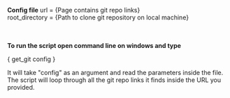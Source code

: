 
<b>Config file</b>
url = {Page contains git repo links}
<br />
root_directory = {Path to clone git repository on local machine}

<br />
<br />
<b>To run the script open command line on windows and type</b>
 
 { get_git config }
 
It will take "config" as an argument and read the parameters inside the file. The script will loop through all the git repo links it finds inside the URL you provided.
